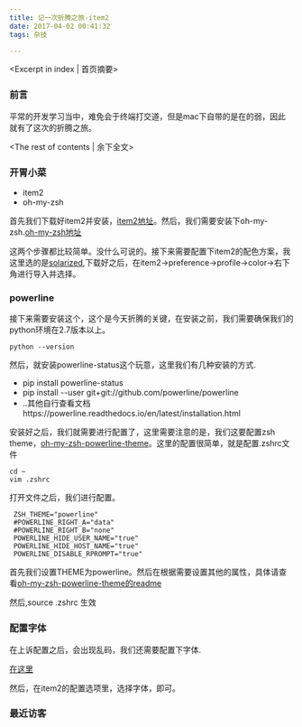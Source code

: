 ```yaml
---
title: 记一次折腾之旅-item2
date: 2017-04-02 00:41:32
tags: 杂技

---
```

<Excerpt in index | 首页摘要>
### 前言

平常的开发学习当中，难免会于终端打交道，但是mac下自带的是在的弱，因此就有了这次的折腾之旅。

<!-- more -->
<The rest of contents | 余下全文>


### 开胃小菜

* item2
* oh-my-zsh


首先我们下载好item2并安装，[item2地址](https://www.iterm2.com/)。然后，我们需要安装下oh-my-zsh.[oh-my-zsh地址](https://github.com/robbyrussell/oh-my-zsh)

这两个步骤都比较简单。没什么可说的。接下来需要配置下item2的配色方案，我这里选的是[solarized](http://ethanschoonover.com/solarized),下载好之后，在item2->preference->profile->color->右下角进行导入并选择。

### powerline

接下来需要安装这个，这个是今天折腾的关键，在安装之前，我们需要确保我们的python环境在2.7版本以上。

```
python --version
```

然后，就安装powerline-status这个玩意，这里我们有几种安装的方式.

* pip install powerline-status
* pip install --user git+git://github.com/powerline/powerline
* ..其他自行查看文档https://powerline.readthedocs.io/en/latest/installation.html

安装好之后，我们就需要进行配置了，这里需要注意的是，我们这要配置zsh theme，[oh-my-zsh-powerline-theme](https://github.com/jeremyFreeAgent/oh-my-zsh-powerline-theme)。这里的配置很简单，就是配置.zshrc文件

```
cd ~
vim .zshrc

```

打开文件之后，我们进行配置。

```
 ZSH_THEME="powerline"
 #POWERLINE_RIGHT_A="data"
 #POWERLINE_RIGHT_B="none"
 POWERLINE_HIDE_USER_NAME="true"
 POWERLINE_HIDE_HOST_NAME="true"
 POWERLINE_DISABLE_RPROMPT="true"
```

首先我们设置THEME为powerline。然后在根据需要设置其他的属性，具体请查看[oh-my-zsh-powerline-theme的readme](https://github.com/jeremyFreeAgent/oh-my-zsh-powerline-theme)

然后,source .zshrc 生效

### 配置字体

在上诉配置之后，会出现乱码，我们还需要配置下字体.

[在这里](https://github.com/powerline/fonts)

然后，在item2的配置选项里，选择字体，即可。
### 最近访客
<ul class="ds-recent-visitors" data-num-items="46" data-avatar-size="40"></ul>